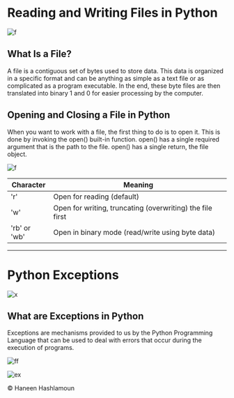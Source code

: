 # Reading and Writing Files in Python

![f](https://ucarecdn.com/c0f593fb-5ab5-4c5d-aa03-4fc15b480a69/)

## What Is a File?
A file is a contiguous set of bytes used to store data. This data is organized in a specific format and can be anything as simple as a text file or as complicated as a program executable. In the end, these byte files are then translated into binary 1 and 0 for easier processing by the computer.

## Opening and Closing a File in Python
When you want to work with a file, the first thing to do is to open it. This is done by invoking the open() built-in function. open() has a single required argument that is the path to the file. open() has a single return, the file object.

![f](https://i3.ytimg.com/vi/2toVZRUlggQ/hqdefault.jpg)

|Character|Meaning|
|--------|--------|
|'r'|Open for reading (default)|
|'w'|Open for writing, truncating (overwriting) the file first|
|'rb' or 'wb'|Open in binary mode (read/write using byte data)|

------------------------------------------------

# Python Exceptions

![x](https://embeddedinventor.com/wp-content/uploads/2021/03/Slide1.jpg)

## What are Exceptions in Python
Exceptions are mechanisms provided to us by the Python Programming Language that can be used to deal with errors that occur during the execution of programs.

![ff](https://hub.packtpub.com/wp-content/uploads/2019/12/image2.png)


![ex](https://slidetodoc.com/presentation_image_h2/449758a3f0a3d856fd9e4151282c7632/image-30.jpg)


© Haneen Hashlamoun
